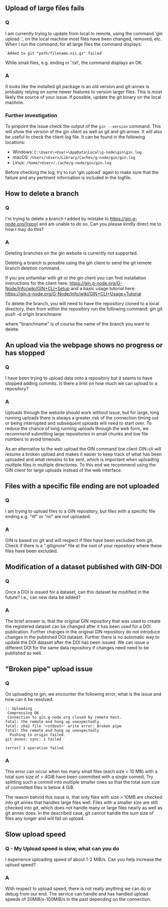 ## Upload of large files fails

### Q
I am currently trying to update from local to remote, using the command 'gin upload .', on the local machine most files have been changed, removed, etc.
When I run the command, for all large files the command displays:

    `Added to git "path/filename.nii.gz" failed`

While small files, e.g. ending in '.txt', the command displays an OK.

### A
It looks like the installed git package is an old version and git-annex is probably relying on some newer features to version larger files.  This is most likely the source of your issue. If possible, update the git binary on the local machine.

### Further investigation
To pinpoint the issue check the output of the `gin --version` command. This will show the version of the gin client as well as git and git-annex.
It will also be useful to check the client log file. It can be found in the following locations:
- Windows: `C:\Users\<User>\AppData\Local\g-node\gin\gin.log`
- macOS: `/Users/<User>/Library/Caches/g-node/gin/gin.log`
- Linux: `/home/<User>/.cache/g-node/gin/gin.log`

Before checking the log, try to run 'gin upload' again to make sure that the failure and any pertinent information is included in the logfile.


## How to delete a branch

### Q
I'm trying to delete a branch I added by mistake to https://gin.g-node.org/[repo] and am unable to do so. Can you please kindly direct me to how I may do this?

### A
Deleting branches on the gin website is currently not supported.

Deleting a branch is possible using the gin client to send the git remote branch deletion command.

If you are unfamiliar with git or the gin client you can find installation instructions for the client here: https://gin.g-node.org/G-Node/Info/wiki/GIN+CLI+Setup
and a basic usage tutorial here: https://gin.g-node.org/G-Node/Info/wiki/GIN+CLI+Usage+Tutorial

To delete the branch, you will need to have the repository cloned to a local directory, then from within the repository run the following command:
gin git push -d origin branchname

where "branchname" is of course the name of the branch you want to delete.


## An upload via the webpage shows no progress or has stopped

### Q

I have been trying to upload data onto a repository but it seems to have stopped adding commits.
Is there a limit on how much we can upload to a repository?

### A

Uploads through the website should work without issue, but for large, long running uploads there is always a greater risk of the connection timing out or being interrupted and subsequent uploads will need to start over. To reduce the chance of long running uploads through the web form, we recommend submitting large repositories in small chunks and low file numbers to avoid timeouts.

As an alternative to the web upload the GIN command line client GIN-cli will resume a broken upload and makes it easier to keep track of what has been uploaded and what remains to be sent, which is important when uploading multiple files in multiple directories. To this end we recommend using the GIN client for large uploads instead of the web interface.


## Files with a specific file ending are not uploaded

### Q
I am trying to upload files to a GIN repository, but files with a specific file ending e.g. "tif" or "nii" are not uploaded.

### A
GIN is based on git and will respect if files have been excluded from git. Check if there is a ".gitignore" file at the root of your repository where these files have been excluded.


## Modification of a dataset published with GIN-DOI

### Q
Once a DOI is issued for a dataset, can this dataset be modified in the future? I.e., can new data be added?

### A
The brief answer is, that the original GIN repository that was used to create the registered dataset can be changed after it has been used for a DOI publication. Further changes in the original GIN repository do not introduce changes in the published DOI dataset.
Further there is no automatic way to update the DOI dataset after the DOI has been issued. We can issue a different DOI for the same data repository if changes need need to be published as well.


## "Broken pipe" upload issue

### Q
On uploading to gin, we encounter the following error, what is the issue and how can it be resolved.

    :: Uploading
     Compressing OK
     Connection to gin.g-node.org closed by remote host.
    fatal: the remote end hung up unexpectedly
    fatal: sha1 file '<stdout>' write error: Broken pipe
    fatal: the remote end hung up unexpectedly
      Pushing to origin failed.
    git-annex: sync: 1 failed
    
    [error] 1 operation failed

### A
This error can occur when too many small files (each size < 10 MB) with a total sum size of > 4GiB have been committed with a single commit. Try splitting such a commit into multiple smaller ones so that the total sum size of committed files is below 4 GiB.

The reason behind this issue is, that only files with size > 10MB are checked into git annex that handles large files well. Files with a smaller size are still checked into git, which does not handle many or large files nearly as well as git annex does. In the described case, git cannot handle the sum size of files any longer and will fail on upload.


## Slow upload speed

### Q - My Upload speed is slow, what can you do

I experience uploading speed of about 1-2 MiB/s. Can you help increase the upload speed?

### A
With respect to upload speed, there is not really anything we can do or debug from our end. The service can handle and has handled upload speeds of 20MiB/s-100MiB/s in the past depending on the connection.

